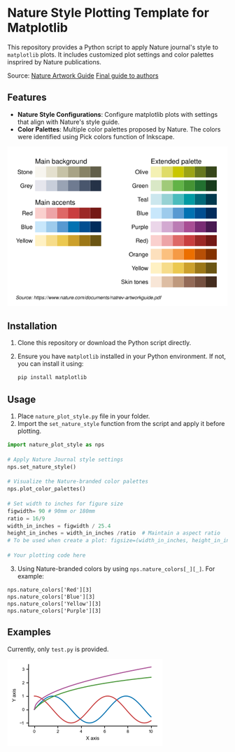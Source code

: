 
# Nature Style Plotting Template for Matplotlib

This repository provides a Python script to apply Nature journal's style to `matplotlib` plots. It includes customized plot settings and color palettes insprired by Nature publications.

Source: [Nature Artwork Guide](https://www.nature.com/documents/natrev-artworkguide.pdf) [Final guide to authors](https://www.nature.com/documents/Final_guide_to_authors.pdf)

## Features

- **Nature Style Configurations**: Configure matplotlib plots with settings that align with Nature's style guide.
- **Color Palettes**: Multiple color palettes proposed by Nature. The colors were identified using Pick colors function of Inkscape.

![Nature-branded colour palette](ncp.svg)

## Installation

1. Clone this repository or download the Python script directly.
2. Ensure you have `matplotlib` installed in your Python environment. If not, you can install it using:

   ```bash
   pip install matplotlib
   ```

## Usage

1. Place `nature_plot_style.py` file in your folder.
2. Import the `set_nature_style` function from the script and apply it before plotting.

```python
import nature_plot_style as nps  

# Apply Nature Journal style settings
nps.set_nature_style()

# Visualize the Nature-branded color palettes
nps.plot_color_palettes()

# Set width to inches for figure size
figwidth= 90 # 90mm or 180mm
ratio = 16/9
width_in_inches = figwidth / 25.4
height_in_inches = width_in_inches /ratio  # Maintain a aspect ratio
# To be used when create a plot: figsize=(width_in_inches, height_in_inches)

# Your plotting code here
```

3. Using Nature-branded colors by using `nps.nature_colors[_][_]`. For example:

```
nps.nature_colors['Red'][3]
nps.nature_colors['Blue'][3]
nps.nature_colors['Yellow'][3]
nps.nature_colors['Purple'][3]
```

## Examples

Currently, only `test.py` is provided.

![Test figure](test.png)